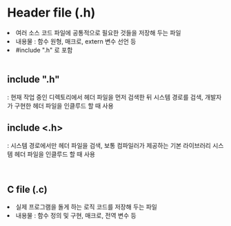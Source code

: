# Header file (.h)

<li>여러 소스 코드 파일에 공통적으로 필요한 것들을 저장해 두는 파일</li>
<li>내용물 : 함수 원형, 매크로, extern 변수 선언 등</li>
<li>#include ".h" 로 포함</li>

<br>

## include ".h"

: 현재 작업 중인 디렉토리에서 헤더 파일을 먼저 검색한 뒤 시스템 경로를 검색, 개발자가 구현한 헤더 파일을 인클루드 할 때 사용

## include <.h>

: 시스템 경로에서만 헤더 파일을 검색, 보통 컴파일러가 제공하는 기본 라이브러리 시스템 헤더 파일을 인클루드 할 때 사용

<br>

## C file (.c)

<li>실제 프로그램을 돌게 하는 로직 코드를 저장해 두는 파일</li>
<li>내용물 : 함수 정의 및 구현, 매크로, 전역 변수 등</li>
